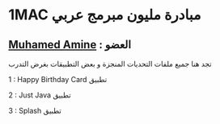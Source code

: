 # 1MAC  مبادرة مليون مبرمج عربي
##  [Muhamed Amine](https://macdiscussions.udacity.com/u/Muhamed_Amine) : العضو 
تجد هنا جميع ملفات التحديات المنجزة و بعض التطبيقات بغرض التدرب

1 :  Happy Birthday Card تطبيق

2 :  Just Java تطبيق

3 : Splash تطبيق
